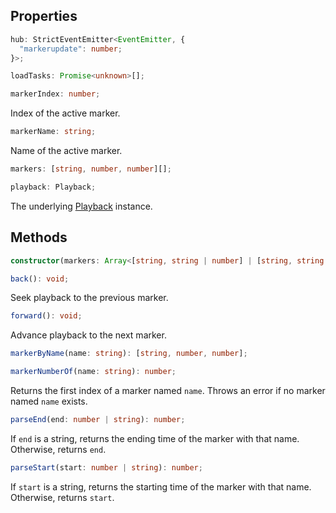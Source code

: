 ## Properties

```typescript
hub: StrictEventEmitter<EventEmitter, {
  "markerupdate": number;
}>;
```

```typescript
loadTasks: Promise<unknown>[];
```

```typescript
markerIndex: number;
```

Index of the active marker.

```typescript
markerName: string;
```

Name of the active marker.

```typescript
markers: [string, number, number][];
```

```typescript
playback: Playback;
```

The underlying [Playback](/docs/reference/Playback/) instance.

## Methods

```typescript
constructor(markers: Array<[string, string | number] | [string, string | number, string | number]>);
```

```typescript
back(): void;
```

Seek playback to the previous marker.

```typescript
forward(): void;
```

Advance playback to the next marker.

```typescript
markerByName(name: string): [string, number, number];
```

```typescript
markerNumberOf(name: string): number;
```

Returns the first index of a marker named `name`. Throws an error if no marker named `name` exists.

```typescript
parseEnd(end: number | string): number;
```

If `end` is a string, returns the ending time of the marker with that name. Otherwise, returns `end`.

```typescript
parseStart(start: number | string): number;
```

If `start` is a string, returns the starting time of the marker with that name. Otherwise, returns `start`.
